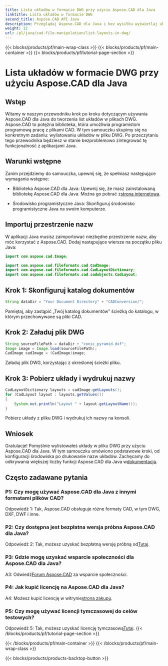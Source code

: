 ```yaml
---
title: Lista układów w formacie DWG przy użyciu Aspose.CAD dla Java
linktitle: Lista układów w formacie DWG
second_title: Aspose.CAD API Java
description: Przeglądaj Aspose.CAD dla Java i bez wysiłku wyświetlaj układy w plikach DWG. Zintegruj zaawansowaną funkcjonalność CAD z aplikacjami Java.
weight: 12
url: /pl/java/cad-file-manipulation/list-layouts-in-dwg/
---
```


{{< blocks/products/pf/main-wrap-class >}}
{{< blocks/products/pf/main-container >}}
{{< blocks/products/pf/tutorial-page-section >}}

# Lista układów w formacie DWG przy użyciu Aspose.CAD dla Java

## Wstęp

Witamy w naszym przewodniku krok po kroku dotyczącym używania Aspose.CAD dla Java do tworzenia list układów w plikach DWG. Aspose.CAD to potężna biblioteka, która umożliwia programistom programową pracę z plikami CAD. W tym samouczku skupimy się na konkretnym zadaniu: wylistowaniu układów w pliku DWG. Po przeczytaniu tego przewodnika będziesz w stanie bezproblemowo zintegrować tę funkcjonalność z aplikacjami Java.

## Warunki wstępne

Zanim przejdziemy do samouczka, upewnij się, że spełniasz następujące wymagania wstępne:

-  Biblioteka Aspose.CAD dla Java: Upewnij się, że masz zainstalowaną bibliotekę Aspose.CAD dla Java. Można go pobrać z[strona internetowa](https://releases.aspose.com/cad/java/).

- Środowisko programistyczne Java: Skonfiguruj środowisko programistyczne Java na swoim komputerze.

## Importuj przestrzenie nazw

W aplikacji Java musisz zaimportować niezbędne przestrzenie nazw, aby móc korzystać z Aspose.CAD. Dodaj następujące wiersze na początku pliku Java:

```java
import com.aspose.cad.Image;

import com.aspose.cad.fileformats.cad.CadImage;
import com.aspose.cad.fileformats.cad.CadLayoutDictionary;
import com.aspose.cad.fileformats.cad.cadobjects.CadLayout;
```

## Krok 1: Skonfiguruj katalog dokumentów

```java
String dataDir = "Your Document Directory" + "CADConversion/";
```

Pamiętaj, aby zastąpić „Twój katalog dokumentów” ścieżką do katalogu, w którym przechowywane są pliki CAD.

## Krok 2: Załaduj plik DWG

```java
String sourceFilePath = dataDir + "conic_pyramid.dxf";
Image image = Image.load(sourceFilePath);
CadImage cadImage = (CadImage)image;
```

Załaduj plik DWG, korzystając z określonej ścieżki pliku.

## Krok 3: Pobierz układy i wydrukuj nazwy

```java
CadLayoutDictionary layouts = cadImage.getLayouts();
for (CadLayout layout : layouts.getValues())
{
    System.out.println("Layout " + layout.getLayoutName());
}
```

Pobierz układy z pliku DWG i wydrukuj ich nazwy na konsoli.

## Wniosek

 Gratulacje! Pomyślnie wylistowałeś układy w pliku DWG przy użyciu Aspose.CAD dla Java. W tym samouczku omówiono podstawowe kroki, od konfiguracji środowiska po drukowanie nazw układów. Zachęcamy do odkrywania większej liczby funkcji Aspose.CAD dla Java w[dokumentacja](https://reference.aspose.com/cad/java/).

## Często zadawane pytania

### P1: Czy mogę używać Aspose.CAD dla Java z innymi formatami plików CAD?

Odpowiedź 1: Tak, Aspose.CAD obsługuje różne formaty CAD, w tym DWG, DXF, DWF i inne.

### P2: Czy dostępna jest bezpłatna wersja próbna Aspose.CAD dla Java?

 Odpowiedź 2: Tak, możesz uzyskać bezpłatną wersję próbną od[Tutaj](https://releases.aspose.com/).

### P3: Gdzie mogę uzyskać wsparcie społeczności dla Aspose.CAD dla Java?

 A3: Odwiedź[Forum Aspose.CAD](https://forum.aspose.com/c/cad/19) za wsparcie społeczności.

### P4: Jak kupić licencję na Aspose.CAD dla Java?

 A4: Możesz kupić licencję w witrynie[strona zakupu](https://purchase.aspose.com/buy).

### P5: Czy mogę używać licencji tymczasowej do celów testowych?

 Odpowiedź 5: Tak, możesz uzyskać licencję tymczasową[Tutaj](https://purchase.aspose.com/temporary-license/).
{{< /blocks/products/pf/tutorial-page-section >}}

{{< /blocks/products/pf/main-container >}}
{{< /blocks/products/pf/main-wrap-class >}}

{{< blocks/products/products-backtop-button >}}
